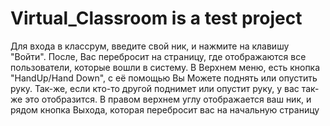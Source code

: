 # Virtual_Classroom is a test project

Для входа в классрум, введите свой ник, и нажмите на клавишу "Войти". 
После, Вас перебросит на страницу, где отображаются все пользователи, которые вошли в систему. В Верхнем меню, есть кнопка "HandUp/Hand Down", с её помощью Вы
Можете поднять или опустить руку. Так-же, если кто-то другой поднимет или опустит руку, у вас так-же это отобразится. В правом верхнем углу отображается ваш ник, и рядом кнопка
Выхода, которая перебросит вас на начальную страницу
